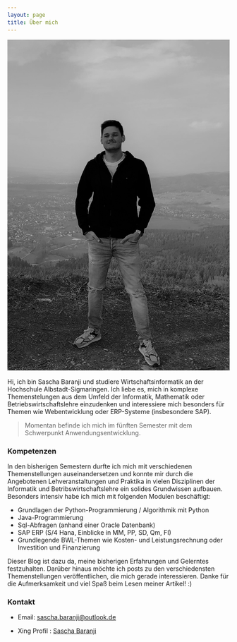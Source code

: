 ```yaml
---
layout: page
title: Über mich
---
```


![My helpful screenshot](\public\ich.JPG)

<p class="message">
  Hi, ich bin Sascha Baranji und studiere Wirtschaftsinformatik an der Hochschule Albstadt-Sigmaringen. Ich liebe es, mich in komplexe Themenstelungen aus dem Umfeld der Informatik, Mathematik oder Betriebswirtschaftslehre einzudenken und interessiere mich besonders für Themen wie Webentwicklung oder ERP-Systeme (insbesondere SAP).
</p>

> Momentan befinde ich mich im fünften Semester mit dem Schwerpunkt Anwendungsentwicklung.


### Kompetenzen

<p class="message">
  In den bisherigen Semestern durfte ich mich mit verschiedenen Themenstellungen auseinandersetzen und konnte mir durch die Angebotenen Lehveranstaltungen und Praktika in vielen Disziplinen der Informatik und Betribswirtschaftslehre ein solides Grundwissen aufbauen. Besonders intensiv habe ich mich mit folgenden Modulen beschäftigt: 
  
</p>

* Grundlagen der Python-Programmierung / Algorithmik mit Python
* Java-Programmierung
* Sql-Abfragen (anhand einer Oracle Datenbank)
* SAP ERP (S/4 Hana, Einblicke in MM, PP, SD, Qm, FI)
* Grundlegende BWL-Themen wie Kosten- und Leistungsrechnung oder Investition und Finanzierung


<p class="message">
  Dieser Blog ist dazu da, meine bisherigen Erfahrungen und Gelerntes festzuhalten. Darüber hinaus möchte ich posts zu den verschiedensten Themenstellungen veröffentlichen, die mich gerade interessieren.
  Danke für die Aufmerksamkeit und viel Spaß beim Lesen meiner Artikel! :)
</p>

### Kontakt

* Email: sascha.baranji@outlook.de

* Xing Profil : <a href="https://www.xing.com/profile/Sascha_Baranji3/cv">Sascha Baranji</a>
